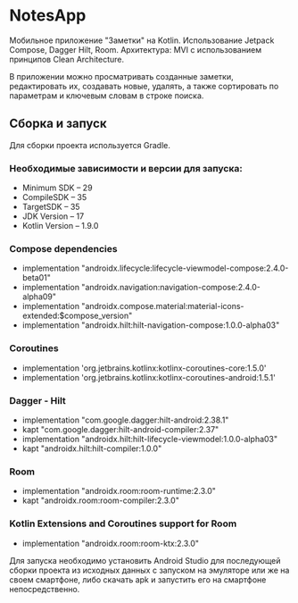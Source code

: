 # NotesApp
Мобильное приложение "Заметки" на Kotlin.
Использование Jetpack Compose, Dagger Hilt, Room. 
Архитектура: MVI с использованием принципов Clean Architecture.

В приложении можно просматривать созданные заметки, редактировать их, создавать новые, удалять, а также сортировать по параметрам и ключевым словам в строке поиска.

## Сборка и запуск
Для сборки проекта используется Gradle. 
### Необходимые зависимости и версии для запуска:
- Minimum SDK – 29
- CompileSDK – 35 
- TargetSDK – 35
- JDK Version – 17
- Kotlin Version – 1.9.0
### Compose dependencies
- implementation "androidx.lifecycle:lifecycle-viewmodel-compose:2.4.0-beta01"
- implementation "androidx.navigation:navigation-compose:2.4.0-alpha09"
- implementation "androidx.compose.material:material-icons-extended:$compose_version"
- implementation "androidx.hilt:hilt-navigation-compose:1.0.0-alpha03"
### Coroutines
- implementation 'org.jetbrains.kotlinx:kotlinx-coroutines-core:1.5.0'
- implementation 'org.jetbrains.kotlinx:kotlinx-coroutines-android:1.5.1'
### Dagger - Hilt
- implementation "com.google.dagger:hilt-android:2.38.1"
- kapt "com.google.dagger:hilt-android-compiler:2.37"
- implementation "androidx.hilt:hilt-lifecycle-viewmodel:1.0.0-alpha03"
- kapt "androidx.hilt:hilt-compiler:1.0.0"
### Room
- implementation "androidx.room:room-runtime:2.3.0"
- kapt "androidx.room:room-compiler:2.3.0"
### Kotlin Extensions and Coroutines support for Room
- implementation "androidx.room:room-ktx:2.3.0"

Для запуска необходимо установить Android Studio для последующей сборки проекта из исходных данных с запуском на эмуляторе или же на своем смартфоне, либо скачать apk и запустить его на смартфоне непосредственно. 
